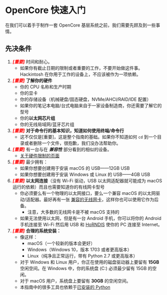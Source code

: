 # OpenCore 快速入门

在我们可以着手于制作一套 OpenCore 基层系统之前，我们需要先顾及到一些事情。

## 先决条件

1. <span style="color:red">_**[重要]**_ </span>时间和耐心。
   * 如果你有截止日期的限制或者重要的工作，不要开始做这件事。Hackintosh 在你用于工作的设备上，不应该被作为一项依赖。
2. <span style="color:red">_**[重要]**_ </span>**了解你的硬件**
   * 你的 CPU 名称和生产时期
   * 你的显卡
   * 你的存储设备（机械硬盘/固态硬盘，NVMe/AHCI/RAID/IDE 配置）
   * 如果你的笔记本电脑/台式电脑来自于一家设备制造商，你还需要了解它的型号
   * 你的**以太网芯片组**
   * 你的无线局域网/蓝牙芯片组
3. <span style="color:red">_**[重要]**_ </span>**对于命令行的基本知识，知道如何使用终端/命令行**
   * 这不仅仅是[重要]，这是整个指南的基础。如果你不知道如何 `cd` 到一个目录或者删除一个文件，很抱歉，我们没办法帮助你。
4. <span style="color:red">_**[重要]**_ </span>有一台与在 _**兼容性**_ 部分看到的相似的设备。
   * [关于硬件限制的页面](macos-limits.md)
5. <span style="color:red">_**[重要]**_ </span>最少拥有：
   * 如果你想要创建用于安装 macOS 的 USB——12GB USB
   * 如果你想要创建用于安装 Windows 或 Linux 的 USB——4GB USB
6. <span style="color:red">_**[重要]**_ </span> **以太网连接**（没有 Wi-Fi 驱动，USB 以太网适配器就可能成为 macOS 运行的依赖）而且也需要知道你的有线网卡型号
   * 你必须要么有一个物理的以太网接口，要么一个兼容 macOS 的以太网驱动/适配器。最好再有一张 [兼容的无线网卡](https://dortania.github.io/Wireless-Buyers-Guide/)，这样你也可以使用它作为后备。
     * 注意，大多数的无线网卡是不被 macOS 支持的
   * 如果无法使用以太网，但是有一台 Android 手机，你可以将你的 Android 手机连接至 Wi-Fi 然后用 USB 和 [HoRNDIS](https://joshuawise.com/horndis#available_versions) 使你的 PC 连接至 Internet。
7. <span style="color:red">_**[重要]**_ </span>**合理的系统安装：**
   * 像这样：
     * macOS（一个较新的版本会更好）
     * Windows（Windows 10，版本 1703 或者更高版本）
     * Linux（纯净且正常运行，带有 Python 2.7 或更高版本）
   * 对于 Windows 和 Linux 用户，你正在使用的磁盘驱动器上要留有 **15GB** 空闲空间。在 Windows 中，你的系统盘 (C:) 必须最少留有 15GB 的空闲。
   * 对于 macOS 用户，系统盘上要留有 **30GB** 的空闲空间。
   * 本指南中的很多工具也依赖于[已安装的 Python](https://www.python.org/downloads/)
